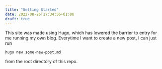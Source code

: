 ```yaml
---
title: "Getting Started"
date: 2022-08-26T17:34:56+01:00
draft: true
---
```


This site was made using Hugo, which has lowered the barrier to entry for me running my own blog. Everytime I want to create a new post, I can just run

```
hugo new some-new-post.md
```

from the root directory of this repo.